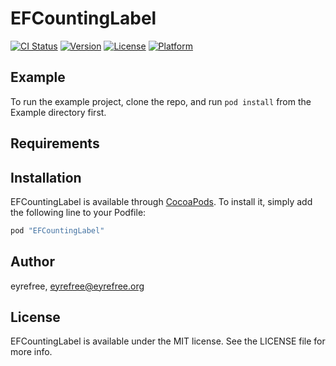 # EFCountingLabel

[![CI Status](http://img.shields.io/travis/eyrefree/EFCountingLabel.svg?style=flat)](https://travis-ci.org/eyrefree/EFCountingLabel)
[![Version](https://img.shields.io/cocoapods/v/EFCountingLabel.svg?style=flat)](http://cocoapods.org/pods/EFCountingLabel)
[![License](https://img.shields.io/cocoapods/l/EFCountingLabel.svg?style=flat)](http://cocoapods.org/pods/EFCountingLabel)
[![Platform](https://img.shields.io/cocoapods/p/EFCountingLabel.svg?style=flat)](http://cocoapods.org/pods/EFCountingLabel)

## Example

To run the example project, clone the repo, and run `pod install` from the Example directory first.

## Requirements

## Installation

EFCountingLabel is available through [CocoaPods](http://cocoapods.org). To install
it, simply add the following line to your Podfile:

```ruby
pod "EFCountingLabel"
```

## Author

eyrefree, eyrefree@eyrefree.org

## License

EFCountingLabel is available under the MIT license. See the LICENSE file for more info.
